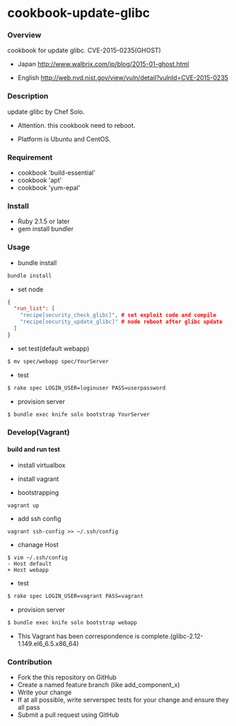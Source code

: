 cookbook-update-glibc
==================

### Overview

cookbook for update glibc.
CVE-2015-0235(GHOST)

* Japan
http://www.walbrix.com/jp/blog/2015-01-ghost.html

* English
http://web.nvd.nist.gov/view/vuln/detail?vulnId=CVE-2015-0235

### Description

update glibc by Chef Solo.

* Attention. this cookbook need to reboot.

* Platform is Ubuntu and CentOS.

### Requirement

* cookbook 'build-essential'
* cookbook 'apt'
* cookbook 'yum-epal'

### Install

* Ruby 2.1.5 or later
* gem install bundler

### Usage

* bundle install

```bash
bundle install
```

* set node

```json
{
  "run_list": [
    "recipe[security_check_glibc]", # set exploit code and compile
    "recipe[security_update_glibc]" # node reboot after glibc update
  ]
}
```

* set test(default webapp)

```bash
$ mv spec/webapp spec/YourServer
```

* test

```bash
$ rake spec LOGIN_USER=loginuser PASS=userpassword
```

* provision server

```bash
$ bundle exec knife solo bootstrap YourServer
```

### Develop(Vagrant)

#### build and run test

* install virtualbox
* install vagrant

* bootstrapping

```bash
vagrant up
```

* add ssh config

```config
vagrant ssh-config >> ~/.ssh/config
```

* chanage Host

```
$ vim ~/.ssh/config
- Host default
+ Host webapp
```

* test

```bash
$ rake spec LOGIN_USER=vagrant PASS=vagrant
```

* provision server

```bash
$ bundle exec knife solo bootstrap webapp
```

* This Vagrant has been correspondence is complete.(glibc-2.12-1.149.el6_6.5.x86_64)

### Contribution
- Fork the this repository on GitHub
- Create a named feature branch (like add_component_x)
- Write your change
- If at all possible, write serverspec tests for your change and ensure they all pass
- Submit a pull request using GitHub
